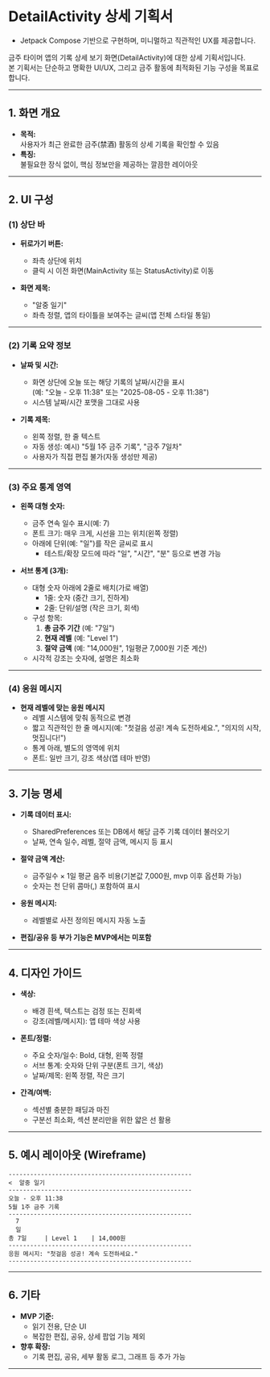 # DetailActivity 상세 기획서
- Jetpack Compose 기반으로 구현하며, 미니멀하고 직관적인 UX를 제공합니다.

금주 타이머 앱의 기록 상세 보기 화면(DetailActivity)에 대한 상세 기획서입니다.  
본 기획서는 단순하고 명확한 UI/UX, 그리고 금주 활동에 최적화된 기능 구성을 목표로 합니다.

---

## 1. 화면 개요

- **목적:**  
  사용자가 최근 완료한 금주(禁酒) 활동의 상세 기록을 확인할 수 있음
- **특징:**  
  불필요한 장식 없이, 핵심 정보만을 제공하는 깔끔한 레이아웃

---

## 2. UI 구성

### (1) 상단 바

- **뒤로가기 버튼:**
    - 좌측 상단에 위치
    - 클릭 시 이전 화면(MainActivity 또는 StatusActivity)로 이동

- **화면 제목:**
    - "알중 일기"
    - 좌측 정렬, 앱의 타이틀을 보여주는 글씨(앱 전체 스타일 통일)

---

### (2) 기록 요약 정보

- **날짜 및 시간:**
    - 화면 상단에 오늘 또는 해당 기록의 날짜/시간을 표시  
      (예: "오늘 - 오후 11:38" 또는 "2025-08-05 - 오후 11:38")
    - 시스템 날짜/시간 포맷을 그대로 사용

- **기록 제목:**
    - 왼쪽 정렬, 한 줄 텍스트
    - 자동 생성: 예시) "5월 1주 금주 기록", "금주 7일차"
    - 사용자가 직접 편집 불가(자동 생성만 제공)

---

### (3) 주요 통계 영역

- **왼쪽 대형 숫자:**
    - 금주 연속 일수 표시(예: 7)
    - 폰트 크기: 매우 크게, 시선을 끄는 위치(왼쪽 정렬)
    - 아래에 단위(예: "일")를 작은 글씨로 표시
        - 테스트/확장 모드에 따라 "일", "시간", "분" 등으로 변경 가능

- **서브 통계 (3개):**
    - 대형 숫자 아래에 2줄로 배치(가로 배열)
        - 1줄: 숫자 (중간 크기, 진하게)
        - 2줄: 단위/설명 (작은 크기, 회색)
    - 구성 항목:
        1. **총 금주 기간** (예: "7일")
        2. **현재 레벨** (예: "Level 1")
        3. **절약 금액** (예: "14,000원", 1일평균 7,000원 기준 계산)
    - 시각적 강조는 숫자에, 설명은 최소화

---

### (4) 응원 메시지

- **현재 레벨에 맞는 응원 메시지**
    - 레벨 시스템에 맞춰 동적으로 변경
    - 짧고 직관적인 한 줄 메시지(예: "첫걸음 성공! 계속 도전하세요.", "의지의 시작, 멋집니다!")
    - 통계 아래, 별도의 영역에 위치
    - 폰트: 일반 크기, 강조 색상(앱 테마 반영)

---

## 3. 기능 명세

- **기록 데이터 표시:**
    - SharedPreferences 또는 DB에서 해당 금주 기록 데이터 불러오기
    - 날짜, 연속 일수, 레벨, 절약 금액, 메시지 등 표시

- **절약 금액 계산:**
    - 금주일수 × 1일 평균 음주 비용(기본값 7,000원, mvp 이후 옵션화 가능)
    - 숫자는 천 단위 콤마(,) 포함하여 표시

- **응원 메시지:**
    - 레벨별로 사전 정의된 메시지 자동 노출

- **편집/공유 등 부가 기능은 MVP에서는 미포함**

---

## 4. 디자인 가이드

- **색상:**
    - 배경 흰색, 텍스트는 검정 또는 진회색
    - 강조(레벨/메시지): 앱 테마 색상 사용

- **폰트/정렬:**
    - 주요 숫자/일수: Bold, 대형, 왼쪽 정렬
    - 서브 통계: 숫자와 단위 구분(폰트 크기, 색상)
    - 날짜/제목: 왼쪽 정렬, 작은 크기

- **간격/여백:**
    - 섹션별 충분한 패딩과 마진
    - 구분선 최소화, 섹션 분리만을 위한 얇은 선 활용

---

## 5. 예시 레이아웃 (Wireframe)

```
---------------------------------------------------
<  알중 일기
---------------------------------------------------
오늘 - 오후 11:38
5월 1주 금주 기록
---------------------------------------------------
  7
  일
총 7일     | Level 1    | 14,000원
---------------------------------------------------
응원 메시지: "첫걸음 성공! 계속 도전하세요."
---------------------------------------------------
```

---

## 6. 기타

- **MVP 기준:**
    - 읽기 전용, 단순 UI
    - 복잡한 편집, 공유, 상세 팝업 기능 제외
- **향후 확장:**
    - 기록 편집, 공유, 세부 활동 로그, 그래프 등 추가 가능

---